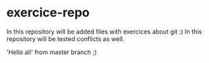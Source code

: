 # exercice-repo

In this repository will be added files with exercices about git :)
In this repository will be tested conflicts as well.

'Hello all' from master branch ;)